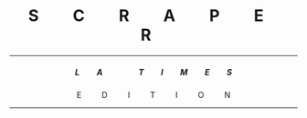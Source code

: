 <h1 align="center">
  <span>&nbsp;&nbsp;&nbsp; S &nbsp;&nbsp;&nbsp;</span>
  <span>&nbsp;&nbsp;&nbsp; C &nbsp;&nbsp;&nbsp;</span>
  <span>&nbsp;&nbsp;&nbsp; R &nbsp;&nbsp;&nbsp;</span>
  <span>&nbsp;&nbsp;&nbsp; A &nbsp;&nbsp;&nbsp;</span>
  <span>&nbsp;&nbsp;&nbsp; P &nbsp;&nbsp;&nbsp;</span>
  <span>&nbsp;&nbsp;&nbsp; E &nbsp;&nbsp;&nbsp;</span>
  <span>&nbsp;&nbsp;&nbsp; R &nbsp;&nbsp;&nbsp;</span>
</h1>
<hr>
<h5 align="center">
  <span>&nbsp;&nbsp;&nbsp; L &nbsp;&nbsp;&nbsp;</span>
  <span>&nbsp;&nbsp;&nbsp; A &nbsp;&nbsp;&nbsp;</span>
  <span>&nbsp;&nbsp;&nbsp; &nbsp; &nbsp;&nbsp;&nbsp;</span>
  <span>&nbsp;&nbsp;&nbsp; T &nbsp;&nbsp;&nbsp;</span>
  <span>&nbsp;&nbsp;&nbsp; I &nbsp;&nbsp;&nbsp;</span>
  <span>&nbsp;&nbsp;&nbsp; M &nbsp;&nbsp;&nbsp;</span>
  <span>&nbsp;&nbsp;&nbsp; E &nbsp;&nbsp;&nbsp;</span>
  <span>&nbsp;&nbsp;&nbsp; S &nbsp;&nbsp;&nbsp;</span>
</h5>

<p align="center">
  <span>&nbsp;&nbsp;&nbsp; E &nbsp;&nbsp;&nbsp;</span>
  <span>&nbsp;&nbsp;&nbsp; D &nbsp;&nbsp;&nbsp;</span>
  <span>&nbsp;&nbsp;&nbsp; I &nbsp;&nbsp;&nbsp;</span>
  <span>&nbsp;&nbsp;&nbsp; T &nbsp;&nbsp;&nbsp;</span>
  <span>&nbsp;&nbsp;&nbsp; I &nbsp;&nbsp;&nbsp;</span>
  <span>&nbsp;&nbsp;&nbsp; O &nbsp;&nbsp;&nbsp;</span>
  <span>&nbsp;&nbsp;&nbsp; N &nbsp;&nbsp;&nbsp;</span>
</p>
<hr>
